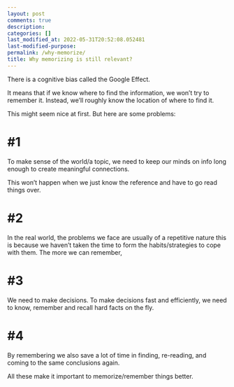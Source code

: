 ```yaml
---
layout: post
comments: true
description:
categories: []
last_modified_at: 2022-05-31T20:52:08.052481
last-modified-purpose:
permalink: /why-memorize/
title: Why memorizing is still relevant?
---
```


There is a cognitive bias called the Google Effect. 

It means that if we know where to find the information, we won’t try to remember it. Instead, we’ll roughly know the location of where to find it.

This might seem nice at first. But here are some problems:

# **#1**

To make sense of the world/a topic, we need to keep our minds on info long enough to create meaningful connections.

This won’t happen when we just know the reference and have to go read things over.

# **#2**

In the real world, the problems we face are usually of a repetitive nature this is because we haven’t taken the time to form the habits/strategies to cope with them. The more we can remember,

# **#3**

We need to make decisions. To make decisions fast and efficiently, we need to know, remember and recall hard facts on the fly.

# **#4**

By remembering we also save a lot of time in finding, re-reading, and coming to the same conclusions again.

All these make it important to memorize/remember things better.